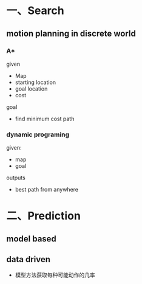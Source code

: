# 一、Search
## motion planning in discrete world
###  A*
given
* Map
* starting location
* goal location
* cost  

goal
* find minimum cost path

### dynamic programing
given:
* map
* goal

outputs
* best path from anywhere
# 二、Prediction
## model based
## data driven
* 模型方法获取每种可能动作的几率
